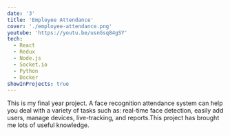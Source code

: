 ```yaml
---
date: '3'
title: 'Employee Attendance'
cover: './employee-attendance.png'
youtube: 'https://youtu.be/usnGsq84gSY'
tech:
  - React
  - Redux
  - Node.js
  - Socket.io
  - Python
  - Docker
showInProjects: true
---
```


This is my final year project. A face recognition attendance system can help you deal with a variety of tasks such as: real-time face detection, easily add users,  manage devices, live-tracking, and reports.This project has brought me lots of useful knowledge.
